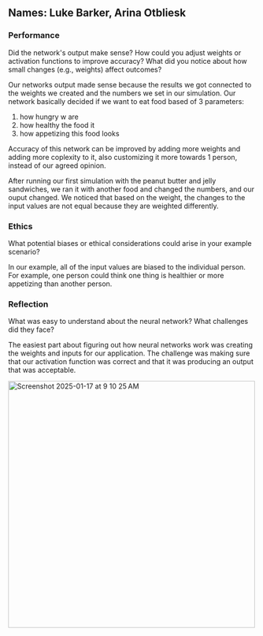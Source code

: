 ## Names: Luke Barker, Arina Otbliesk

### Performance

Did the network's output make sense?
How could you adjust weights or activation functions to improve accuracy?
What did you notice about how small changes (e.g., weights) affect outcomes?

Our networks output made sense because the results we got connected to the weights we created and the numbers we set in our simulation. Our network basically decided if we want to eat food based of 3 parameters: 
1) how hungry w are
2) how healthy the food it
3) how appetizing this food looks

Accuracy of this network can be improved by adding more weights and adding more coplexity to it, also customizing it more towards 1 person, instead of our agreed opinion.

After running our first simulation with the peanut butter and jelly sandwiches, we ran it with another food and changed the numbers, and our ouput changed. We noticed that based on the weight, the changes to the input values are not equal because they are weighted differently.

### Ethics

What potential biases or ethical considerations could arise in your example scenario?

In our example, all of the input values are biased to the individual person. For example, one person could think one thing is healthier or more appetizing than another person.

### Reflection

What was easy to understand about the neural network?
What challenges did they face?

The easiest part about figuring out how neural networks work was creating the weights and inputs for our application. The challenge was making sure that our activation function was correct and that it was producing an output that was acceptable. 

<img width="501" alt="Screenshot 2025-01-17 at 9 10 25 AM" src="https://github.com/user-attachments/assets/3a8d3728-bb20-4b34-bf3e-bbbc938036ac" />
